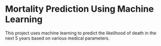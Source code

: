 # Mortality Prediction Using Machine Learning

This project uses machine learning to predict the likelihood of death in the next 5 years based on various medical parameters. 
